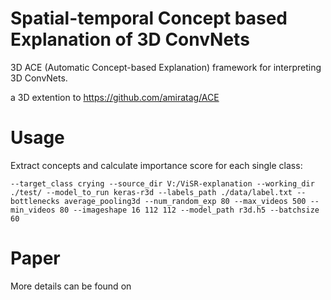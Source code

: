 # Spatial-temporal Concept based Explanation of 3D ConvNets
3D ACE (Automatic Concept-based Explanation) framework for interpreting 3D ConvNets.

a 3D extention to https://github.com/amiratag/ACE

Usage
===
Extract concepts and calculate importance score for each single class:

`--target_class crying --source_dir V:/ViSR-explanation --working_dir ./test/ --model_to_run keras-r3d --labels_path ./data/label.txt --bottlenecks average_pooling3d --num_random_exp 80 --max_videos 500 --min_videos 80 --imageshape 16 112 112 --model_path r3d.h5 --batchsize 60`

Paper
===
More details can be found on 


